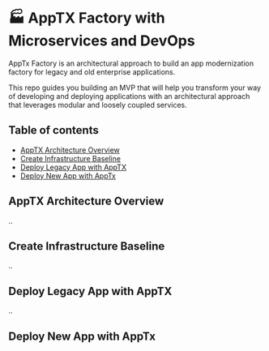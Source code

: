 # :factory: AppTX Factory with Microservices and DevOps

AppTx Factory is an architectural approach to build an app modernization factory for legacy and old enterprise applications. 

This repo guides you building an MVP that will help you transform your way of developing and deploying applications with an architectural approach that leverages modular and loosely coupled services.

## Table of contents
* [AppTX Architecture Overview](#apptx-architecture-overview)
* [Create Infrastructure Baseline](#create-infrastructure-baseline)
* [Deploy Legacy App with AppTX](#deploy-legacy-app-with-apptx)
* [Deploy New App with AppTx](#deploy-new-app-with-apptx)

## AppTX Architecture Overview

..

## Create Infrastructure Baseline

..

## Deploy Legacy App with AppTX

..

## Deploy New App with AppTx
